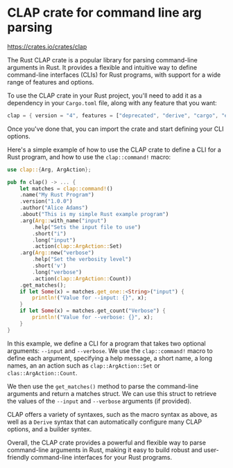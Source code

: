# CLAP crate for command line arg parsing

<https://crates.io/crates/clap>

The Rust CLAP crate is a popular library for parsing command-line arguments in Rust. It provides a flexible and intuitive way to define command-line interfaces (CLIs) for Rust programs, with support for a wide range of features and options.

To use the CLAP crate in your Rust project, you'll need to add it as a dependency in your `Cargo.toml` file, along with any feature that you want:

```rust
clap = { version = "4", features = ["deprecated", "derive", "cargo", "env", "unicode", "wrap_help", "string"] }
```

Once you've done that, you can import the crate and start defining your CLI options.

Here's a simple example of how to use the CLAP crate to define a CLI for a Rust program, and how to use the `clap::command!` macro:

```rust
use clap::{Arg, ArgAction};

pub fn clap() -> ... {
    let matches = clap::command!()
    .name("My Rust Program")
    .version("1.0.0")
    .author("Alice Adams")
    .about("This is my simple Rust example program")
    .arg(Arg::with_name("input")
        .help("Sets the input file to use")
        .short("i")
        .long("input")
        .action(clap::ArgAction::Set)
    .arg(Arg::new("verbose")
        .help("Set the verbosity level")
        .short('v')
        .long("verbose")
        .action(clap::ArgAction::Count))
    .get_matches();
    if let Some(x) = matches.get_one::<String>("input") {
        println!("Value for --input: {}", x);
    }
    if let Some(x) = matches.get_count("Verbose") {
        println!("Value for --verbose: {}", x);
    }
}
```

In this example, we define a CLI for a program that takes two optional arguments: `--input` and `--verbose`. We use the `clap::command!` macro to define each argument, specifying a help message, a short name, a long names, an an action such as `clap::ArgAction::Set` or `clas::ArgAction::Count`.

We then use the `get_matches()` method to parse the command-line arguments and return a matches struct. We can use this struct to retrieve the values of the `--input` and `--verbose` arguments (if provided).

CLAP offers a variety of syntaxes, such as the macro syntax as above, as well as a `Derive` syntax that can automatically configure many CLAP options, and a builder syntex.

Overall, the CLAP crate provides a powerful and flexible way to parse command-line arguments in Rust, making it easy to build robust and user-friendly command-line interfaces for your Rust programs.

